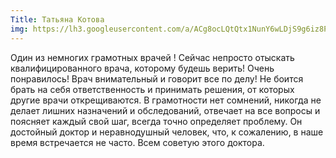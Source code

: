 ```yaml
---
Title: Татьяна Котова
img: https://lh3.googleusercontent.com/a/ACg8ocLQtQtx1NunY6wLDjS9g6iz8PpPbYGLKFe-IC5jS_orYc2bzg=w72-h72-p-rp-mo-br100
---
```


Один из немногих грамотных врачей ! Сейчас непросто отыскать квалифицированного врача, которому будешь верить! Очень понравилось! Врач внимательный и говорит все по делу! Не боится брать на себя ответственность и принимать решения, от которых другие врачи открещиваются. В грамотности нет сомнений, никогда не делает лишних назначений и обследований, отвечает на все вопросы и поясняет каждый свой шаг, всегда точно определяет проблему. Он достойный доктор и неравнодушный человек, что, к сожалению, в наше время встречается не часто. Всем советую этого доктора.